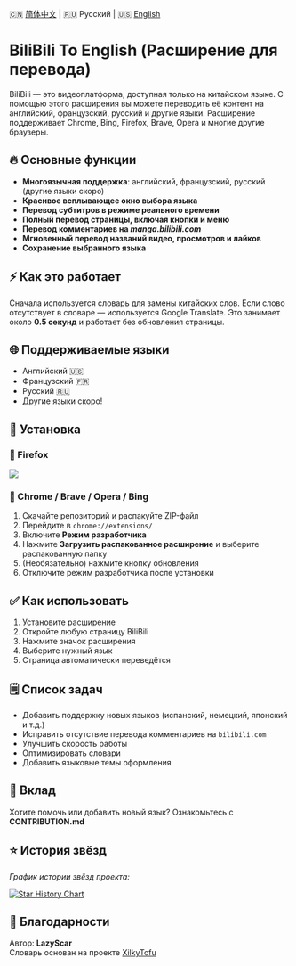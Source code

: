 <p align="left">
🇨🇳 <a href="./README.zh-CN.md">简体中文</a> | 🇷🇺 Русский | 🇺🇸 <a href="./README.md">English</a>
</p>

# BiliBili To English (Расширение для перевода)

BiliBili — это видеоплатформа, доступная только на китайском языке. С помощью этого расширения вы можете переводить её контент на английский, французский, русский и другие языки. Расширение поддерживает Chrome, Bing, Firefox, Brave, Opera и многие другие браузеры.

## 🔥 Основные функции

- **Многоязычная поддержка**: английский, французский, русский (другие языки скоро)
- **Красивое всплывающее окно выбора языка**
- **Перевод субтитров в режиме реального времени**
- **Полный перевод страницы, включая кнопки и меню**
- **Перевод комментариев на _manga.bilibili.com_**
- **Мгновенный перевод названий видео, просмотров и лайков**
- **Сохранение выбранного языка**

## ⚡ Как это работает

Сначала используется словарь для замены китайских слов. Если слово отсутствует в словаре — используется Google Translate. Это занимает около **0.5 секунд** и работает без обновления страницы.

## 🌐 Поддерживаемые языки

- Английский 🇺🇸  
- Французский 🇫🇷  
- Русский 🇷🇺  
- Другие языки скоро!

## 🧩 Установка

### 🔸 Firefox

<p align="left">
  <a href="https://addons.mozilla.org/en-US/firefox/addon/bilibili-to-english/"><img src="https://github.com/material-extensions/material-icons-browser-extension/raw/main/assets/firefox-addons.png"></a>
</p>

### 🔸 Chrome / Brave / Opera / Bing

1. Скачайте репозиторий и распакуйте ZIP-файл  
2. Перейдите в `chrome://extensions/`  
3. Включите **Режим разработчика**  
4. Нажмите **Загрузить распакованное расширение** и выберите распакованную папку  
5. (Необязательно) нажмите кнопку обновления  
6. Отключите режим разработчика после установки

## ✅ Как использовать

1. Установите расширение  
2. Откройте любую страницу BiliBili  
3. Нажмите значок расширения  
4. Выберите нужный язык  
5. Страница автоматически переведётся

## 🗒️ Список задач

- Добавить поддержку новых языков (испанский, немецкий, японский и т.д.)
- Исправить отсутствие перевода комментариев на `bilibili.com`
- Улучшить скорость работы
- Оптимизировать словари
- Добавить языковые темы оформления

## 🤝 Вклад

Хотите помочь или добавить новый язык? Ознакомьтесь с **CONTRIBUTION.md**

## ⭐ История звёзд

_График истории звёзд проекта:_

[![Star History Chart](https://api.star-history.com/svg?repos=LazyScar/BiliBili-To-English&type=Date)](https://star-history.com/#LazyScar/BiliBili-To-English&Date)

## 🙏 Благодарности

Автор: **LazyScar**  
Словарь основан на проекте [XilkyTofu](https://github.com/XilkyTofu/bilibili_translate_chrome_extension)
